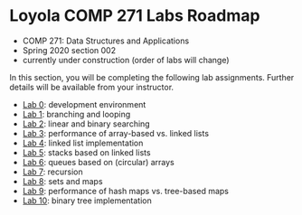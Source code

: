 # Loyola COMP 271 Labs Roadmap

- COMP 271: Data Structures and Applications
- Spring 2020 section 002
- currently under construction (order of labs will change)

In this section, you will be completing the following lab assignments.
Further details will be available from your instructor.

- [Lab 0](https://github.com/LoyolaChicagoCode/cs2-lab0-hello-java): development environment
- [Lab 1](https://gist.github.com/klaeufer/0307a93bd6477f77e232fe729ca5af82): branching and looping
- [Lab 2](https://github.com/LoyolaChicagoCode/cs2-lab2-linearsearch-java): linear and binary searching
- [Lab 3](https://github.com/LoyolaChicagoCode/cs2-lab3-listperformance-java): performance of array-based vs. linked lists
- [Lab 4](https://gist.github.com/klaeufer/362f94bbaaf649c6b5d7d190ee0cbd90): linked list implementation
- [Lab 5](https://github.com/LoyolaChicagoCode/cs2-lab5-linkedstack-java): stacks based on linked lists
- [Lab 6](https://github.com/LoyolaChicagoCode/cs2-lab6-arrayqueue-java): queues based on (circular) arrays
- [Lab 7](https://gist.github.com/klaeufer/6e19f193398c6b920d127aef0f30f695): recursion
- [Lab 8](https://github.com/LoyolaChicagoCode/cs2-lab8-wordcount-java): sets and maps
- [Lab 9](https://github.com/LoyolaChicagoCode/cs2-lab9-hashtable-java): performance of hash maps vs. tree-based maps
- [Lab 10](https://gist.github.com/klaeufer/679b33802ab48fc16807741adb248502): binary tree implementation
